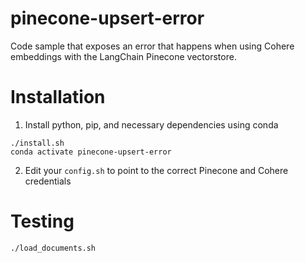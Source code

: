 # pinecone-upsert-error

Code sample that exposes an error that happens when using Cohere embeddings with the LangChain Pinecone vectorstore.

# Installation

1. Install python, pip, and necessary dependencies using conda

```
./install.sh
conda activate pinecone-upsert-error
```

2. Edit your `config.sh` to point to the correct Pinecone and Cohere credentials

# Testing

```
./load_documents.sh
```

